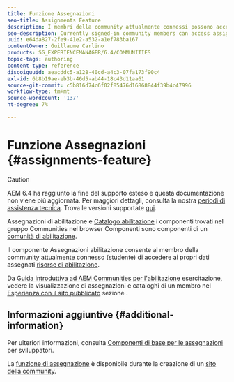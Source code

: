 ```yaml
---
title: Funzione Assegnazioni
seo-title: Assignments Feature
description: I membri della community attualmente connessi possono accedere alle risorse di abilitazione assegnate
seo-description: Currently signed-in community members can access assigned enablement resources
uuid: e64da827-2fe9-41e2-a532-a1ef783ba167
contentOwner: Guillaume Carlino
products: SG_EXPERIENCEMANAGER/6.4/COMMUNITIES
topic-tags: authoring
content-type: reference
discoiquuid: aeacddc5-a128-40cd-a4c3-07fa173f90c4
exl-id: 6b8b19ae-eb3b-46d5-ab44-18c43d11aa61
source-git-commit: c5b816d74c6f02f85476d16868844f39b4c47996
workflow-type: tm+mt
source-wordcount: '137'
ht-degree: 7%

---
```


# Funzione Assegnazioni {#assignments-feature}

>[!CAUTION]
>
>AEM 6.4 ha raggiunto la fine del supporto esteso e questa documentazione non viene più aggiornata. Per maggiori dettagli, consulta la nostra [periodi di assistenza tecnica](https://helpx.adobe.com/it/support/programs/eol-matrix.html). Trova le versioni supportate [qui](https://experienceleague.adobe.com/docs/).

Assegnazioni di abilitazione e [Catalogo abilitazione](catalog.md) i componenti trovati nel gruppo Communities nel browser Componenti sono componenti di un [comunità di abilitazione](overview.md#enablement-community).

Il componente Assegnazioni abilitazione consente al membro della community attualmente connesso (studente) di accedere ai propri dati assegnati [risorse di abilitazione](resources.md).

Da [Guida introduttiva ad AEM Communities per l&#39;abilitazione](getting-started-enablement.md) esercitazione, vedere la visualizzazione di assegnazioni e cataloghi di un membro nel [Esperienza con il sito pubblicato](enablement-published-site.md) sezione .

## Informazioni aggiuntive {#additional-information}

Per ulteriori informazioni, consulta [Componenti di base per le assegnazioni](essentials-assignments.md) per sviluppatori.

La [funzione di assegnazione](functions.md#assignments-function) è disponibile durante la creazione di un [sito della community](sites-console.md).
